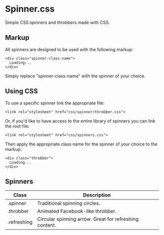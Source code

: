 Spinner.css
===========

Simple CSS spinners and throbbers made with CSS.

## Markup

All spinners are designed to be used with the following markup:

    <div class="spinner-class-name">
      Loading...
    </div>

Simply replace "spinner-class-name" with the spinner of your choice.

## Using CSS

To use a specific spinner link the appropriate file:

    <link rel="stylesheet" href="css/spinner/throbber.css">

Or, if you'd like to have access to the entire library of spinners you can link the root file:

    <link rel="stylesheet" href="css/spinners.css">

Then apply the appropriate class name for the spinner of your choice to the markup:

    <div class="throbber">
      Loading...
    </div>

## Spinners

<table>
  <thead>
    <tr>
      <th>Class</th>
      <th>Description</th>
    </tr>
  </thead>
  <tbody>
    <tr>
      <td>.spinner</td>
      <td>Traditional spinning circles.</td>
    </tr>
    <tr>
      <td>.throbber</td>
      <td>Animated Facebook-like throbber.</td>
    </tr>
    <tr>
      <td>.refreshing</td>
      <td>Circular spinning arrow. Great for refreshing content.</td>
    </tr>
  </tbody>
</table>
